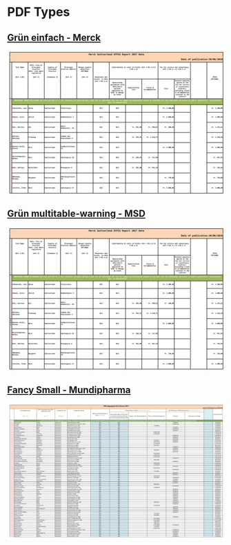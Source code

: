 # PDF Types
## [Grün einfach - Merck](http://localhost:8888/notebooks/data/1.%20pdfexport/files/Merck/0.%20Lists.ipynb)
![Merck](img/merk.jpg "Merck")

## [Grün multitable-warning - MSD](http://localhost:8888/notebooks/data/1.%20pdfexport/files/MSD/0.%20Lists.ipynb)
![Merck](img/merk.jpg "Merck")

## [Fancy Small - Mundipharma](http://localhost:8888/notebooks/data/1.%20pdfexport/files/Mundipharma/0.%20Lists.ipynb)
![Mundi](img/fancy_small.jpg "Mundi")